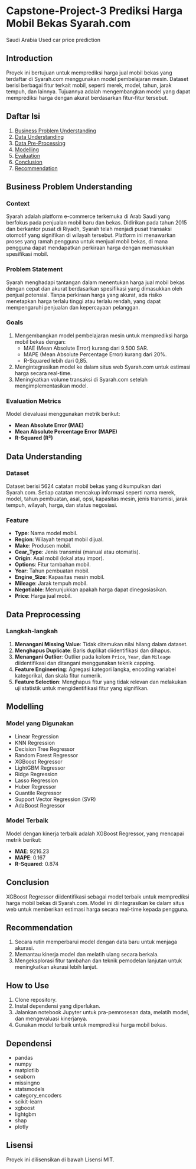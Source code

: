 # Capstone-Project-3 Prediksi Harga Mobil Bekas Syarah.com
Saudi Arabia Used car price prediction

## Introduction

Proyek ini bertujuan untuk memprediksi harga jual mobil bekas yang terdaftar di Syarah.com menggunakan model pembelajaran mesin. Dataset berisi berbagai fitur terkait mobil, seperti merek, model, tahun, jarak tempuh, dan lainnya. Tujuannya adalah mengembangkan model yang dapat memprediksi harga dengan akurat berdasarkan fitur-fitur tersebut.

## Daftar Isi

1. [Business Problem Understanding](#Business-Problem-Understanding)
2. [Data Understanding](#Data-Understanding)
3. [Data Pre-Processing](#Data-Pre-Processing)
4. [Modelling](#Modelling)
5. [Evaluation](#Evaluation)
6. [Conclusion](#Conclusion)
7. [Recommendation](#Recommendation)

## Business Problem Understanding

### Context

Syarah adalah platform e-commerce terkemuka di Arab Saudi yang berfokus pada penjualan mobil baru dan bekas. Didirikan pada tahun 2015 dan berkantor pusat di Riyadh, Syarah telah menjadi pusat transaksi otomotif yang signifikan di wilayah tersebut. Platform ini menawarkan proses yang ramah pengguna untuk menjual mobil bekas, di mana pengguna dapat mendapatkan perkiraan harga dengan memasukkan spesifikasi mobil.

### Problem Statement

Syarah menghadapi tantangan dalam menentukan harga jual mobil bekas dengan cepat dan akurat berdasarkan spesifikasi yang dimasukkan oleh penjual potensial. Tanpa perkiraan harga yang akurat, ada risiko menetapkan harga terlalu tinggi atau terlalu rendah, yang dapat mempengaruhi penjualan dan kepercayaan pelanggan.

### Goals

1. Mengembangkan model pembelajaran mesin untuk memprediksi harga mobil bekas dengan:
    - MAE (Mean Absolute Error) kurang dari 9.500 SAR.
    - MAPE (Mean Absolute Percentage Error) kurang dari 20%.
    - R-Squared lebih dari 0,85.
2. Mengintegrasikan model ke dalam situs web Syarah.com untuk estimasi harga secara real-time.
3. Meningkatkan volume transaksi di Syarah.com setelah mengimplementasikan model.

### Evaluation Metrics

Model dievaluasi menggunakan metrik berikut:
- **Mean Absolute Error (MAE)**
- **Mean Absolute Percentage Error (MAPE)**
- **R-Squared (R²)**

## Data Understanding

### Dataset

Dataset berisi 5624 catatan mobil bekas yang dikumpulkan dari Syarah.com. Setiap catatan mencakup informasi seperti nama merek, model, tahun pembuatan, asal, opsi, kapasitas mesin, jenis transmisi, jarak tempuh, wilayah, harga, dan status negosiasi.

### Feature

- **Type**: Nama model mobil.
- **Region**: Wilayah tempat mobil dijual.
- **Make**: Produsen mobil.
- **Gear_Type**: Jenis transmisi (manual atau otomatis).
- **Origin**: Asal mobil (lokal atau impor).
- **Options**: Fitur tambahan mobil.
- **Year**: Tahun pembuatan mobil.
- **Engine_Size**: Kapasitas mesin mobil.
- **Mileage**: Jarak tempuh mobil.
- **Negotiable**: Menunjukkan apakah harga dapat dinegosiasikan.
- **Price**: Harga jual mobil.

## Data Preprocessing

### Langkah-langkah

1. **Menangani Missing Value**: Tidak ditemukan nilai hilang dalam dataset.
2. **Menghapus Duplicate**: Baris duplikat diidentifikasi dan dihapus.
3. **Menangani Outlier**: Outlier pada kolom `Price`, `Year`, dan `Mileage` diidentifikasi dan ditangani menggunakan teknik capping.
4. **Feature Engineering**: Agregasi kategori langka, encoding variabel kategorikal, dan skala fitur numerik.
5. **Feature Selection**: Menghapus fitur yang tidak relevan dan melakukan uji statistik untuk mengidentifikasi fitur yang signifikan.

## Modelling

### Model yang Digunakan

- Linear Regression
- KNN Regression
- Decision Tree Regressor
- Random Forest Regressor
- XGBoost Regressor
- LightGBM Regressor
- Ridge Regression
- Lasso Regression
- Huber Regressor
- Quantile Regressor
- Support Vector Regression (SVR)
- AdaBoost Regressor

### Model Terbaik

Model dengan kinerja terbaik adalah XGBoost Regressor, yang mencapai metrik berikut:
- **MAE**: 9216.23
- **MAPE**: 0.167
- **R-Squared**: 0.874

## Conclusion

XGBoost Regressor diidentifikasi sebagai model terbaik untuk memprediksi harga mobil bekas di Syarah.com. Model ini diintegrasikan ke dalam situs web untuk memberikan estimasi harga secara real-time kepada pengguna.

## Recommendation

1. Secara rutin memperbarui model dengan data baru untuk menjaga akurasi.
2. Memantau kinerja model dan melatih ulang secara berkala.
3. Mengeksplorasi fitur tambahan dan teknik pemodelan lanjutan untuk meningkatkan akurasi lebih lanjut.

## How to Use

1. Clone repository.
2. Instal dependensi yang diperlukan.
3. Jalankan notebook Jupyter untuk pra-pemrosesan data, melatih model, dan mengevaluasi kinerjanya.
4. Gunakan model terbaik untuk memprediksi harga mobil bekas.

## Dependensi

- pandas
- numpy
- matplotlib
- seaborn
- missingno
- statsmodels
- category_encoders
- scikit-learn
- xgboost
- lightgbm
- shap
- plotly

## Lisensi

Proyek ini dilisensikan di bawah Lisensi MIT.
